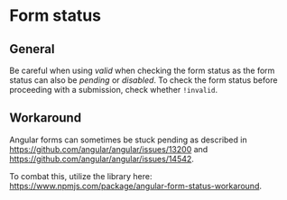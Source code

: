 # Form status

## General
Be careful when using _valid_ when checking the form status as the form status
can also be _pending_ or _disabled_. To check the form status before proceeding
with a submission, check whether `!invalid`.


## Workaround
Angular forms can sometimes be stuck pending as described in
https://github.com/angular/angular/issues/13200 and
https://github.com/angular/angular/issues/14542.

To combat this, utilize the library here:
https://www.npmjs.com/package/angular-form-status-workaround.
